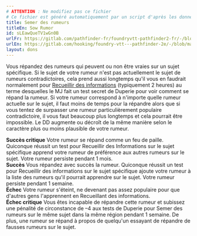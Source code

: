 ```yaml
---
# ATTENTION : Ne modifiez pas ce fichier
# Ce fichier est généré automatiquement par un script d'après les données du module Foundry VTT officiel et de sa traduction
title: Semer des rumeurs
titleEn: Sow Rumor
id: sLEawQueTV1wGn0B
urlFr: https://gitlab.com/pathfinder-fr/foundryvtt-pathfinder2-fr/-/blob/master/data/feats/sLEawQueTV1wGn0B.htm
urlEn: https://gitlab.com/hooking/foundry-vtt---pathfinder-2e/-/blob/master/packs/data/feats.db/sow-rumor.json
layout: dons
---
```

Vous répandez des rumeurs qui peuvent ou non être vraies sur un sujet spécifique. Si le sujet de votre rumeur n'est pas actuellement le sujet de rumeurs contradictoires, cela prend aussi longtemps qu'il vous en faudrait normalement pour [Recueillir des informations](../actions/recueillir-des-informations.html) (typiquement 2 heures) au terme desquelles le MJ fait un test secret de Duperie pour voir comment se répand la rumeur. Si votre rumeur correspond à n'importe quelle rumeur actuelle sur le sujet, il faut moins de temps pour la répandre alors que si vous tentez de surpasser une rumeur particulièrement populaire  contradictoire, il vous faut beaucoup plus longtemps et cela pourrait être impossible. Le DD augmente ou décroît de la même manière selon le caractère plus ou moins plausible de votre rumeur.  
  
**Succès critique** Votre rumeur se répand comme un feu de paille. Quiconque réussit un test pour Recueillir des Informations sur le sujet spécifique apprend votre rumeur de préférence aux autres rumeurs sur le sujet. Votre rumeur persiste pendant 1 mois.  
**Succès** Vous répandez avec succès la rumeur. Quiconque réussit un test pour Recueillir des informations sur le sujet spécifique ajoute votre rumeur à la liste des rumeurs qu'il pourrait apprendre sur le sujet. Votre rumeur persiste pendant 1 semaine.  
**Échec** Votre rumeur s'éteint, ne devenant pas assez populaire pour que d'autres gens l'apprennent en Recueillant des informations.  
**Échec critique** Vous êtes incapable de répandre cette rumeur et subissez une pénalité de circonstance de –4 aux tests de Duperie pour Semer des rumeurs sur le même sujet dans la même région pendant 1 semaine. De plus, une rumeur se répand à propos de quelqu'un essayant de répandre de fausses rumeurs sur le sujet.
